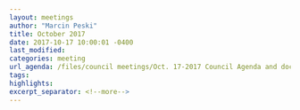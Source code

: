 ```yaml
---
layout: meetings
author: "Marcin Peski"
title: October 2017
date: 2017-10-17 10:00:01 -0400
last_modified: 
categories: meeting
url_agenda: /files/council meetings/Oct. 17-2017 Council Agenda and documents.pdf
tags: 
highlights: 
excerpt_separator: <!--more-->
---
```

<!--more-->
